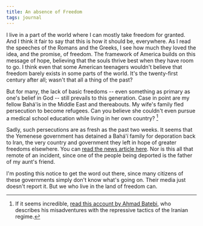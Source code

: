 ```yaml
---
title: An absence of Freedom
tags: journal
---
```


I live in a part of the world where I can mostly take freedom for granted.
And I think it fair to say that this is how it should be, everywhere.  As I
read the speeches of the Romans and the Greeks, I see how much they loved the
idea, and the promise, of freedom.  The framework of America builds on this
message of hope, believing that the souls thrive best when they have room to
go.  I think even that some American teenagers wouldn't believe that freedom
barely exists in some parts of the world.  It's the twenty-first century after
all; wasn't that all a thing of the past?

But for many, the lack of basic freedoms -- even something as primary as one's
belief in God -- still prevails to this generation.  Case in point are my
fellow Bahá'ís in the Middle East and thereabouts.  My wife's family fled
persecution to become refugees.  Can you believe she couldn't even pursue a
medical school education while living in her own country? [^1]

Sadly, such persecutions are as fresh as the past two weeks.  It seems that
the Yemenese government has detained a Bahá'í family for deporation back to
Iran, the very country and government they left in hope of greater freedoms
elsewhere.  You can [read the news article here][].  Nor is this all that
remote of an incident, since one of the people being deported is the father of
my aunt's friend.

I'm posting this notice to get the word out there, since many citizens of
these governments simply don't know what's going on.  Their media just doesn't
report it.  But we who live in the land of freedom can.

[read the news article here]: http://www.news.bahai.org/story/651

[^1]: If it seems incredible, [read this account by Ahmad Batebi][], who
describes his misadventures with the repressive tactics of the Iranian regime.

[read this account by Ahmad Batebi]: http://www.iranian.com/main/2008/freedom-all


